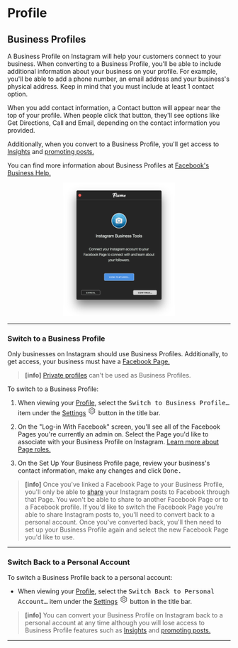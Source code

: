 # Profile

## Business Profiles

A Business Profile on Instagram will help your customers connect to your business. When converting to a Business Profile, you'll be able to include additional information about your business on your profile. For example, you'll be able to add a phone number, an email address and your business's physical address. Keep in mind that you must include at least 1 contact option.

When you add contact information, a Contact button will appear near the top of your profile. When people click that button, they'll see options like Get Directions, Call and Email, depending on the contact information you provided.

Additionally, when you convert to a Business Profile, you'll get access to [Insights](/views/profile/insights.md) and [promoting posts.](/views/promote.md)

You can find more information about Business Profiles at [Facebook's Business Help.](https://www.facebook.com/business/help/897631030335607/)

<p style="text-align: center; margin-top: 1em;"><img src="/views/assets/convert-business.png" width="50%" height="50%" /></p>

------

### Switch to a Business Profile

Only businesses on Instagram should use Business Profiles. Additionally, to get access, your business must have a [Facebook Page.](https://www.facebook.com/help/pages)

> **[info]**
> [Private profiles](/views/profile/privateprofiles.md) can't be used as Business Profiles.

To switch to a Business Profile:

1. When viewing your [Profile](/views/profile.md), select the <kbd>Switch to Business Profile…</kbd> item under the [Settings](/views/profile/settings.md) <img src="/views/assets/settings.png" width="20" height="20" /> button in the title bar.

2. On the "Log-in With Facebook" screen, you'll see all of the Facebook Pages you're currently an admin on. Select the Page you'd like to associate with your Business Profile on Instagram. [Learn more about Page roles.](https://www.facebook.com/help/323502271070625)
3. On the Set Up Your Business Profile page, review your business's contact information, make any changes and click <kbd>Done.</kbd>

> **[info]**
> Once you've linked a Facebook Page to your Business Profile, you'll only be able to [share](/views/upload.md#sharing) your Instagram posts to Facebook through that Page. You won't be able to share to another Facebook Page or to a Facebook profile. If you'd like to switch the Facebook Page you're able to share Instagram posts to, you'll need to convert back to a personal account. Once you've converted back, you'll then need to set up your Business Profile again and select the new Facebook Page you'd like to use.

------

### Switch Back to a Personal Account

To switch a Business Profile back to a personal account:

- When viewing your [Profile](/views/profile.md), select the <kbd>Switch Back to Personal Account…</kbd> item under the [Settings](/views/profile/settings.md) <img src="/views/assets/settings.png" width="20" height="20" /> button in the title bar.

> **[info]**
> You can convert your Business Profile on Instagram back to a personal account at any time although you will lose access to Business Profile features such as [Insights](/views/profile/insights.md) and [promoting posts.](/views/promote.md)

------
